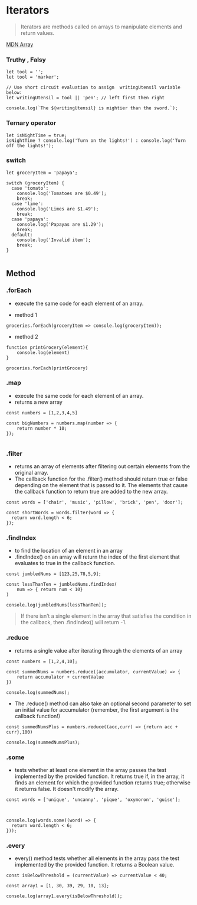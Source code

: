 # Iterators

> Iterators are methods called on arrays to manipulate elements and return values.

[MDN Array](https://developer.mozilla.org/en-US/docs/Web/JavaScript/Reference/Global_Objects/Array#Iteration_methods)

### Truthy , Falsy

```
let tool = '';
let tool = 'marker';

// Use short circuit evaluation to assign  writingUtensil variable below:
let writingUtensil = tool || 'pen'; // left first then right

console.log(`The ${writingUtensil} is mightier than the sword.`);
```

### Ternary operator

```
let isNightTime = true;
isNightTime ? console.log('Turn on the lights!') : console.log('Turn off the lights!');
```

### switch

```
let groceryItem = 'papaya';
 
switch (groceryItem) {
  case 'tomato':
    console.log('Tomatoes are $0.49');
    break;
  case 'lime':
    console.log('Limes are $1.49');
    break;
  case 'papaya':
    console.log('Papayas are $1.29');
    break;
  default:
    console.log('Invalid item');
    break;
}
 
```


## Method 

### .forEach
* execute the same code for each element of an array.

* method 1
```
groceries.forEach(groceryItem => console.log(groceryItem));
```

* method 2
```
function printGrocery(element){
    console.log(element)
}

groceries.forEach(printGrocery)
```

### .map
* execute the same code for each element of an array.
* returns a new array

```
const numbers = [1,2,3,4,5]

const bigNumbers = numbers.map(number => {
    return number * 10;
});


```

### .filter

* returns an array of elements after filtering out certain elements from the original array. 
* The callback function for the .filter() method should return true or false depending on the element that is passed to it. The elements that cause the callback function to return true are added to the new array.

```
const words = ['chair', 'music', 'pillow', 'brick', 'pen', 'door']; 
 
const shortWords = words.filter(word => {
  return word.length < 6;
});
```

### .findIndex

* to find the location of an element in an array
* .findIndex() on an array will return the index of the first element that evaluates to true in the callback function.

```
const jumbledNums = [123,25,78,5,9];

const lessThanTen = jumbledNums.findIndex(
    num => { return num < 10}
)

console.log(jumbledNums[lessThanTen]);
```

> If there isn’t a single element in the array that satisfies the condition in the callback, then .findIndex() will return -1.

### .reduce
* returns a single value after iterating through the elements of an array

```
const numbers = [1,2,4,10];

const summedNums = numbers.reduce((accumulator, currentValue) => {
    return accumulator + currentValue
})

console.log(summedNums);
```

* The .reduce() method can also take an optional second parameter to set an initial value for accumulator (remember, the first argument is the callback function!)

```
const summedNumsPlus = numbers.reduce((acc,curr) => {return acc + curr},100)

console.log(summedNumsPlus);
```

### .some
*  tests whether at least one element in the array passes the test implemented by the provided function. It returns true if, in the array, it finds an element for which the provided function returns true; otherwise it returns false. It doesn't modify the array.

```
const words = ['unique', 'uncanny', 'pique', 'oxymoron', 'guise'];



console.log(words.some((word) => {
  return word.length < 6;
}));

```

### .every
* every() method tests whether all elements in the array pass the test implemented by the provided function. It returns a Boolean value.

```
const isBelowThreshold = (currentValue) => currentValue < 40;

const array1 = [1, 30, 39, 29, 10, 13];

console.log(array1.every(isBelowThreshold));
```
